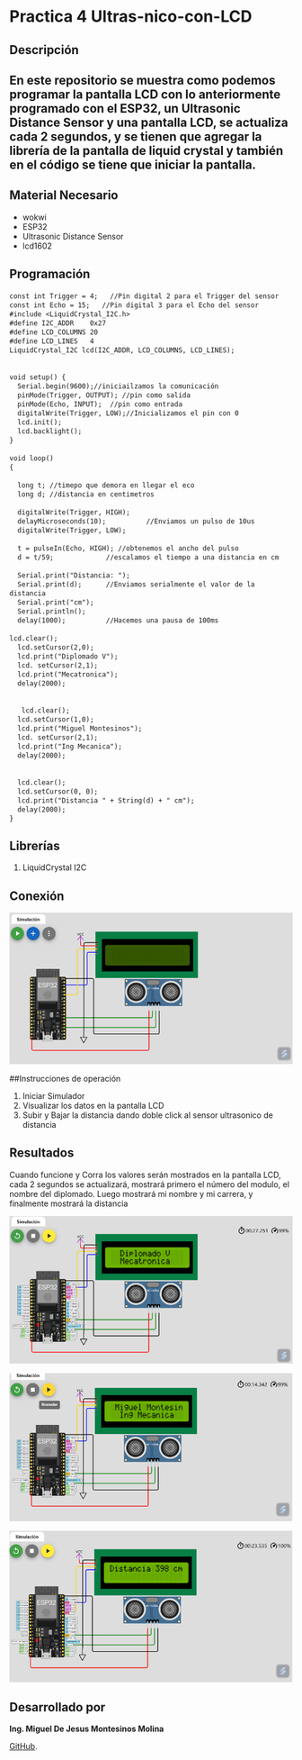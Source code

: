 # Practica 4 Ultras-nico-con-LCD

## Descripción
## En este repositorio se muestra como  podemos programar la pantalla LCD con lo anteriormente programado con el ESP32, un Ultrasonic Distance Sensor y una pantalla LCD, se actualiza cada 2 segundos, y se tienen que agregar la librería de la pantalla de liquid crystal y también en el código se tiene que iniciar la pantalla. 
## Material Necesario
- wokwi
- ESP32 
- Ultrasonic Distance Sensor
- lcd1602
## Programación
```
const int Trigger = 4;   //Pin digital 2 para el Trigger del sensor
const int Echo = 15;   //Pin digital 3 para el Echo del sensor
#include <LiquidCrystal_I2C.h>
#define I2C_ADDR    0x27
#define LCD_COLUMNS 20
#define LCD_LINES   4
LiquidCrystal_I2C lcd(I2C_ADDR, LCD_COLUMNS, LCD_LINES);


void setup() {
  Serial.begin(9600);//iniciailzamos la comunicación
  pinMode(Trigger, OUTPUT); //pin como salida
  pinMode(Echo, INPUT);  //pin como entrada
  digitalWrite(Trigger, LOW);//Inicializamos el pin con 0
  lcd.init();
  lcd.backlight();
}

void loop()
{

  long t; //timepo que demora en llegar el eco
  long d; //distancia en centimetros

  digitalWrite(Trigger, HIGH);
  delayMicroseconds(10);          //Enviamos un pulso de 10us
  digitalWrite(Trigger, LOW);
  
  t = pulseIn(Echo, HIGH); //obtenemos el ancho del pulso
  d = t/59;             //escalamos el tiempo a una distancia en cm
  
  Serial.print("Distancia: ");
  Serial.print(d);      //Enviamos serialmente el valor de la distancia
  Serial.print("cm");
  Serial.println();
  delay(1000);          //Hacemos una pausa de 100ms

lcd.clear();
  lcd.setCursor(2,0);
  lcd.print("Diplomado V");
  lcd. setCursor(2,1);
  lcd.print("Mecatronica");
  delay(2000);
  

   lcd.clear();
  lcd.setCursor(1,0);
  lcd.print("Miguel Montesinos");
  lcd. setCursor(2,1);
  lcd.print("Ing Mecanica");
  delay(2000);

  
  lcd.clear();
  lcd.setCursor(0, 0);
  lcd.print("Distancia " + String(d) + " cm");
  delay(2000);
}
 ```
## Librerías

1. LiquidCrystal I2C

## Conexión

![image](https://github.com/MiguelMontesinos/Ultras-nico-con-LCD/blob/main/Captura%20de%20pantalla%202024-12-12%20201325.png?raw=true)


##Instrucciones de operación 

1. Iniciar Simulador
2. Visualizar los datos en la pantalla LCD
3. Subir y Bajar la distancia dando doble click al sensor ultrasonico de distancia

## Resultados

Cuando funcione y Corra los valores serán mostrados en la pantalla LCD, cada 2 segundos se actualizará, mostrará primero el número del modulo, el nombre del diplomado. Luego mostrará mi nombre y mi carrera, y finalmente mostrará la distancia

![image](https://github.com/MiguelMontesinos/Ultras-nico-con-LCD/blob/main/Captura%20de%20pantalla%202024-12-12%20201118.png?raw=true)

![image](https://github.com/MiguelMontesinos/Ultras-nico-con-LCD/blob/main/Captura%20de%20pantalla%202024-12-12%20200957.png?raw=true)

![image](https://github.com/MiguelMontesinos/Ultras-nico-con-LCD/blob/main/Captura%20de%20pantalla%202024-12-12%20201027.png?raw=true)


## Desarrollado por

**Ing. Miguel De Jesus Montesinos Molina** 

[GitHub](https://github.com/MiguelMontesinos).
